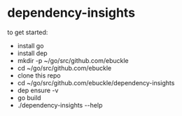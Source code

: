 # dependency-insights

to get started:
- install go
- install dep
- mkdir -p ~/go/src/github.com/ebuckle
- cd ~/go/src/github.com/ebuckle
- clone this repo
- cd ~/go/src/github.com/ebuckle/dependency-insights
- dep ensure -v 
- go build
- ./dependency-insights --help
